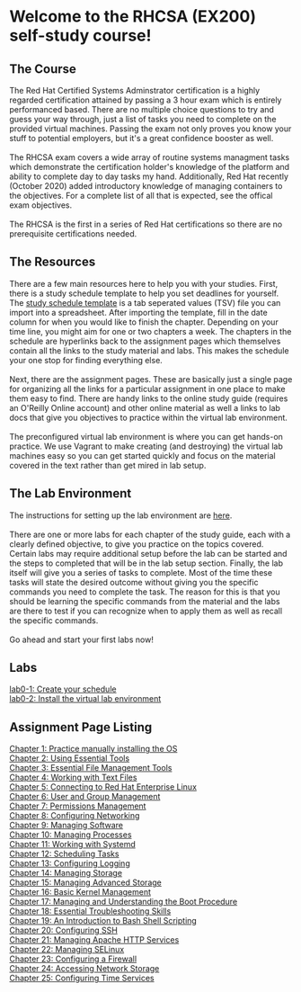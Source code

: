 # Welcome to the RHCSA (EX200) self-study course!

## The Course
The Red Hat Certified Systems Adminstrator certification is a highly regarded certification attained by passing a 3 hour exam which is entirely performanced based.  There are no multiple choice questions to try and guess your way through, just a list of tasks you need to complete on the provided virtual machines.  Passing the exam not only proves you know your stuff to potential employers, but it's a great confidence booster as well.</br></br>
The RHCSA exam covers a wide array of routine systems managment tasks which demonstrate the certification holder's knowledge of the platform and ability to complete day to day tasks my hand.  Additionally, Red Hat recently (October 2020) added introductory knowledge of managing containers to the objectives.  For a complete list of all that is expected, see the offical exam objectives.</br></br>
The RHCSA is the first in a series of Red Hat certifications so there are no prerequisite certifications needed.


## The Resources
There are a few main resources here to help you with your studies.  First, there is a study schedule template to help you set deadlines for yourself.  The [study schedule template](https://raw.githubusercontent.com/dmbrownlee/demo/master/rhcsa/coursefiles/rhcsa-schedule-template.tsv) is a tab seperated values (TSV) file you can import into a spreadsheet.  After importing the template, fill in the date column for when you would like to finish the chapter.  Depending on your time line, you might aim for one or two chapters a week.  The chapters in the schedule are hyperlinks back to the assignment pages which themselves contain all the links to the study material and labs.  This makes the schedule your one stop for finding everything else.</br></br>
Next, there are the assignment pages.  These are basically just a single page for organizing all the links for a particular assignment in one place to make them easy to find.  There are handy links to the online study guide (requires an O'Reilly Online account) and other online material as well a links to lab docs that give you objectives to practice within the virtual lab environment.</br></br>
The preconfigured virtual lab environment is where you can get hands-on practice.  We use Vagrant to make creating (and destroying) the virtual lab machines easy so you can get started quickly and focus on the material covered in the text rather than get mired in lab setup.


## The Lab Environment
The instructions for setting up the lab environment are [here](../README.md).</br></br>
There are one or more labs for each chapter of the study guide, each with a clearly defined objective, to give you practice on the topics covered.  Certain labs may require additional setup before the lab can be started and the steps to completed that will be in the lab setup section.  Finally, the lab itself will give you a series of tasks to complete.  Most of the time these tasks will state the desired outcome without giving you the specific commands you need to complete the task.  The reason for this is that you should be learning the specific commands from the material and the labs are there to test if you can recognize when to apply them as well as recall the specific commands.</br></br>
Go ahead and start your first labs now!


## Labs
[lab0-1: Create your schedule](chapter0/lab0-1.md)</br>
[lab0-2: Install the virtual lab environment](chapter0/lab0-2.md)</br>

## Assignment Page Listing
[Chapter 1: Practice manually installing the OS](chapter1/README.md)</br>
[Chapter 2: Using Essential Tools](chapter2/README.md)</br>
[Chapter 3: Essential File Management Tools](chapter3/README.md)</br>
[Chapter 4: Working with Text Files](chapter4/README.md)</br>
[Chapter 5: Connecting to Red Hat Enterprise Linux](chapter5/README.md)</br>
[Chapter 6: User and Group Management](chapter6/README.md)</br>
[Chapter 7: Permissions Management](chapter7/README.md)</br>
[Chapter 8: Configuring Networking](chapter8/README.md)</br>
[Chapter 9: Managing Software](chapter9/README.md)</br>
[Chapter 10: Managing Processes](chapter10/README.md)</br>
[Chapter 11: Working with Systemd](chapter11/README.md)</br>
[Chapter 12: Scheduling Tasks](chapter12/README.md)</br>
[Chapter 13: Configuring Logging](chapter13/README.md)</br>
[Chapter 14: Managing Storage](chapter14/README.md)</br>
[Chapter 15: Managing Advanced Storage](chapter15/README.md)</br>
[Chapter 16: Basic Kernel Management](chapter16/README.md)</br>
[Chapter 17: Managing and Understanding the Boot Procedure](chapter17/README.md)</br>
[Chapter 18: Essential Troubleshooting Skills](chapter18/README.md)</br>
[Chapter 19: An Introduction to Bash Shell Scripting](chapter19/README.md)</br>
[Chapter 20: Configuring SSH](chapter20/README.md)</br>
[Chapter 21: Managing Apache HTTP Services](chapter21/README.md)</br>
[Chapter 22: Managing SELinux](chapter22/README.md)</br>
[Chapter 23: Configuring a Firewall](chapter23/README.md)</br>
[Chapter 24: Accessing Network Storage](chapter24/README.md)</br>
[Chapter 25: Configuring Time Services](chapter25/README.md)</br>
